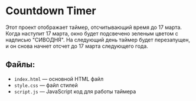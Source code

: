 # Countdown Timer

Этот проект отображает таймер, отсчитывающий время до 17 марта. Когда наступит 17 марта, окно будет подсвечено зеленым цветом с надписью "СИВОДНЯ". На следующий день таймер будет перезапущен, и он снова начнет отсчет до 17 марта следующего года.

## Файлы:
- `index.html` — основной HTML файл
- `style.css` — файл стилей
- `script.js` — JavaScript код для работы таймера
